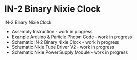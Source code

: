 # IN-2 Binary Nixie Clock
IN-2 Binary Nixie Clock

- Assembly Instruction - work in progress
- Example Arduino & Particle Photon Code - work in progress
- Schematic IN-2 Binary Nixie Clock - work in progress 
- Schematic Nixie Tube Driver V2 - work in progress
- Schematic Nixie Power Supply Module - work in progress

